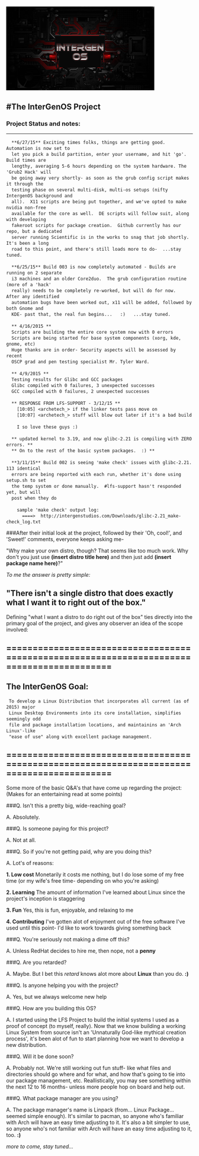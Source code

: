 ![alt text](https://github.com/InterGenOS/build_001/blob/master/InterGenOS-2015-02-21-400x226.png "InterGen OSsD")


#**The InterGenOS Project**
---


### Project Status and notes:
---

```
  **6/27/15** Exciting times folks, things are getting good.  Automation is now set to
  let you pick a build partition, enter your username, and hit 'go'.  Build times are
  lengthy, averaging 5-6 hours depending on the system hardware. The 'Grub2 Hack' will
  be going away very shortly- as soon as the grub config script makes it through the
  testing phase on several multi-disk, multi-os setups (nifty IntergenOS background and
  all).  X11 scripts are being put together, and we've opted to make nvidia non-free
  available for the core as well.  DE scripts will follow suit, along with developing
  fakeroot scripts for package creation.  Github currently has our repo, but a dedicated
  server running Scientific is in the works to snag that job shortly.  It's been a long
  road to this point, and there's still loads more to do-  ...stay tuned.

  **6/25/15** Build 003 is now completely automated - Builds are running on 2 separate
  i3 machines and an older Core2duo.  The grub configuration routine (more of a 'hack'
  really) needs to be completely re-worked, but will do for now.  After any identified
  automation bugs have been worked out, x11 will be added, followed by both Gnome and
  KDE- past that, the real fun begins...   :)   ...stay tuned.

  ** 4/16/2015 **
  Scripts are building the entire core system now with 0 errors
  Scripts are being started for base system components (xorg, kde, gnome, etc)
  Huge thanks are in order- Security aspects will be assessed by recent
  OSCP grad and pen testing specialist Mr. Tyler Ward.

  ** 4/9/2015 **
  Testing results for Glibc and GCC packages
  Glibc compiled with 0 failures, 3 unexpected successes
  GCC compiled with 0 failures, 2 unexpected successes

  ** RESPONSE FROM LFS-SUPPORT - 3/12/15 **
    [10:05] <archetech_> if the linker tests pass move on
    [10:07] <archetech_> stuff will blow out later if it's a bad build

    I so love these guys :)

  ** updated kernel to 3.19, and now glibc-2.21 is compiling with ZERO errors. **
  ** On to the rest of the basic system packages.  :) **

  **3/11/15** Build 002 is seeing 'make check' issues with glibc-2.21.  113 identical
  errors are being reported with each run, whether it's done using setup.sh to set
  the temp system or done manually.  #lfs-support hasn't responded yet, but will
  post when they do

    sample 'make check' output log:
      ====>  http://intergenstudios.com/Downloads/glibc-2.21_make-check_log.txt

```

###After their initial look at the project, followed by their 'Oh, cool!', and 'Sweet!' comments, everyone keeps asking me-


"Why make your own distro, though?  That seems like too much work. Why don't you just
use **(insert distro title here)** and then just add **(insert package name here)**?"


*To me the answer is pretty simple:*


"There isn't a single distro that does exactly what I want it to right out of the box."
-------------------------------------------------------------------------------------




Defining "what I want a distro to do right out of the box" ties directly into the
primary goal of the project, and gives any observer an idea of the scope involved:


==========================================================================================
------------------------------------------------------------------------------------------
The InterGenOS Goal:
--
     To develop a Linux Distribution that incorporates all current (as of 2015) major
     Linux Desktop Environments into its core installation, simplifies seemingly odd
     file and package installation locations, and maintainins an 'Arch Linux'-like
     "ease of use" along with excellent package management.

==========================================================================================
------------------------------------------------------------------------------------------

Some more of the basic Q&A's that have come up regarding the project:
(Makes for an entertaining read at some points)


###Q. Isn't this a pretty big, wide-reaching goal?

A. Absolutely.


###Q. Is someone paying for this project?

A. Not at all.


###Q. So if you're not getting paid, why are you doing this?

A. Lot's of reasons:



  **1. Low cost**  Monetarily it costs me nothing, but I do lose some of my free time
                   (or my wife's free time- depending on who you're asking)


  **2. Learning**  The amount of information I've learned about Linux since the project's
                   inception is staggering


  **3. Fun**  Yes, this is fun, enjoyable, and relaxing to me  


  **4. Contributing**  I've gotten alot of enjoyment out of the free software I've used
                       until this point- I'd like to work towards giving something back



###Q. You're seriously not making a dime off this?

A. Unless RedHat decides to hire me, then nope, not a **penny**


###Q. Are you retarded?

A. Maybe. But I bet this *retard* knows alot more about **Linux** than you do.  **:)**


###Q. Is anyone helping you with the project?

A. Yes, but we always welcome new help


###Q. How are you building this OS?

A. I started using the LFS Project to build the initial systems I used as a proof of
   concept (to myself, really). Now that we know building a working Linux System from
   source isn't an 'Unnaturally God-like mythical creation process', it's been alot
   of fun to start planning how we want to develop a new distribution.


###Q. Will it be done soon?

A. Probably not.  We're still working out fun stuff- like what files and directories
   should go where and for what, and how that's going to tie into our package management,
   etc.  Reallistically, you may see something within the next 12 to 16 months- unless
   more people hop on board and help out.


###Q. What package manager are you using?

A. The package manager's name is Linpack (from... Linux Package... seemed simple enough).
   It's similar to pacman, so anyone who's familiar with Arch will have an easy time
   adjusting to it.  It's also a bit simpler to use, so anyone who's not familiar with
   Arch will have an easy time adjusting to it, too.  **:)**


*more to come, stay tuned...*
